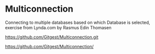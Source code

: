 # Multiconnection
Connecting to multiple databases based on which Database is selected, exercise from Lynda.com
by Rasmus Edin Thomasen

https://github.com/Gitgest/Multiconnection.git

https://github.com/Gitgest/Multiconnection/
